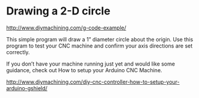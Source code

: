 # Drawing a 2-D circle

http://www.diymachining.com/g-code-example/

This simple program will draw a 1” diameter circle about the origin. 
Use this program to test your CNC machine and confirm your axis directions are set correctly.

If you don’t have your machine running just yet and would like some guidance, 
check out How to setup your Arduino CNC Machine.

http://www.diymachining.com/diy-cnc-controller-how-to-setup-your-arduino-gshield/

